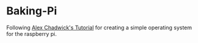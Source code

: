 Baking-Pi
=========

Following [Alex Chadwick's Tutorial](http://www.cl.cam.ac.uk/projects/raspberrypi/tutorials/os/index.html) for creating a simple operating system for the raspberry pi.
